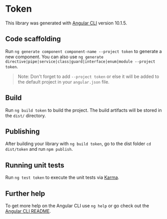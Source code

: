 # Token

This library was generated with [Angular CLI](https://github.com/angular/angular-cli) version 10.1.5.

## Code scaffolding

Run `ng generate component component-name --project token` to generate a new component. You can also use `ng generate directive|pipe|service|class|guard|interface|enum|module --project token`.
> Note: Don't forget to add `--project token` or else it will be added to the default project in your `angular.json` file. 

## Build

Run `ng build token` to build the project. The build artifacts will be stored in the `dist/` directory.

## Publishing

After building your library with `ng build token`, go to the dist folder `cd dist/token` and run `npm publish`.

## Running unit tests

Run `ng test token` to execute the unit tests via [Karma](https://karma-runner.github.io).

## Further help

To get more help on the Angular CLI use `ng help` or go check out the [Angular CLI README](https://github.com/angular/angular-cli/blob/master/README.md).
